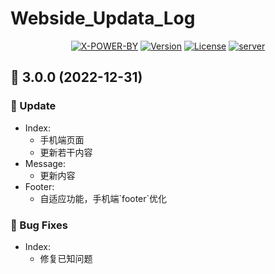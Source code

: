 # Webside_Updata_Log
<p align="center">
	<a href="javascript:void(1)"><img src="https://img.shields.io/badge/x--power--by-nginx-brightgreen" alt="X-POWER-BY"></a>
	<a href="javascript:void(1)"><img src="https://img.shields.io/badge/version-v3.0.0-blue" alt="Version"></a>
  	<a href="javascript:void(1)"><img src="https://img.shields.io/npm/l/vue.svg?sanitize=true" alt="License"></a>
	<a href="javascript:void(1)"><img src="https://img.shields.io/badge/Server-Aliyun-07c160" alt="server"></a>
</p>

<h2>🌈 3.0.0 (2022-12-31)</h2>
<h3 id="🚀-Update">🚀 Update </h3>
<ul style="list-style-type: disc;">
  <li>
    <t-tag size="small" theme="danger" variant="light">Index</t-tag>:
    <ul>
      <li>手机端页面</li>
      <li>更新若干内容</li>
    </ul>
  </li>
  <li>
    <t-tag size="small" theme="danger" variant="light">Message</t-tag>:
    <ul>
      <li>更新内容</li>
    </ul>
  </li>
  <li>
    <t-tag size="small" theme="danger" variant="light">Footer</t-tag>:
    <ul>
      <li>自适应功能，手机端`footer`优化</li>
    </ul>
  </li>
</ul>

<h3 id="🐞-BugFixes">🐞 Bug Fixes</h3>
<ul style="list-style-type: disc;">
  <li>
    <t-tag size="small" theme="danger" variant="light">Index</t-tag>:
    <ul>
      <li>修复已知问题</li>
    </ul>
  </li>
</ul>
